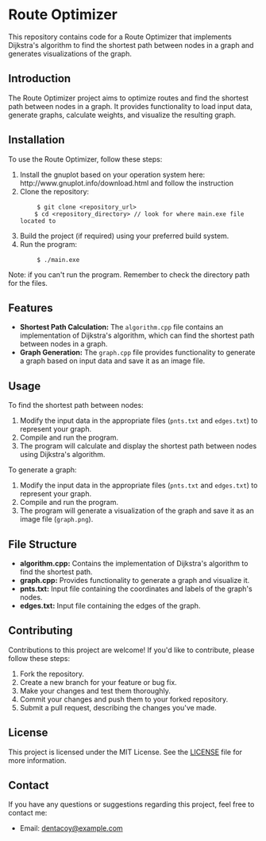 <h1>Route Optimizer</h1>
<p>This repository contains code for a Route Optimizer that implements Dijkstra's algorithm to find the shortest path 
  between nodes in a graph and generates visualizations of the graph.</p>

<h2>Introduction</h2>
<p>The Route Optimizer project aims to optimize routes and find the shortest path between nodes in a graph. 
  It provides functionality to load input data, generate graphs, calculate weights, and visualize the resulting graph.</p>

<h2>Installation</h2>
<p>To use the Route Optimizer, follow these steps:</p>
<ol>
  <li>Install the gnuplot based on your operation system here: http://www.gnuplot.info/download.html and follow the instruction</li>
  <li>Clone the repository:</li>
  <pre>
    <code>$ git clone &lt;repository_url&gt;
    $ cd &lt;repository_directory&gt; // look for where main.exe file located to </code></pre>
  <li>Build the project (if required) using your preferred build system.</li>
  <li>Run the program:</li>
  <pre>    <code>$ ./main.exe</code></pre>
</ol>
<p><bold>Note</bold>: if you can't run the program. Remember to check the directory path for the files.</p>

<h2>Features</h2>
<ul>
  <li>
    <strong>Shortest Path Calculation:</strong> 
    The <code>algorithm.cpp</code> file contains an implementation of Dijkstra's algorithm, which can find the shortest path between nodes in a graph.
  </li>
  <li>
    <strong>Graph Generation:</strong> 
    The <code>graph.cpp</code> file provides functionality to generate a graph based on input data and save it as an image file.
  </li>
</ul>

<h2>Usage</h2>
<p>To find the shortest path between nodes:</p>
<ol>
  <li>Modify the input data in the appropriate files (<code>pnts.txt</code> and <code>edges.txt</code>) to represent your graph.</li>
  <li>Compile and run the program.</li>
  <li>The program will calculate and display the shortest path between nodes using Dijkstra's algorithm.</li>
</ol>

<p>To generate a graph:</p>
<ol>
  <li>Modify the input data in the appropriate files (<code>pnts.txt</code> and <code>edges.txt</code>) to represent your graph.</li>
  <li>Compile and run the program.</li>
  <li>The program will generate a visualization of the graph and save it as an image file (<code>graph.png</code>).</li>
</ol>

<h2>File Structure</h2>
<ul>
  <li><strong>algorithm.cpp:</strong> Contains the implementation of Dijkstra's algorithm to find the shortest path.</li>
  <li><strong>graph.cpp:</strong> Provides functionality to generate a graph and visualize it.</li>
  <li><strong>pnts.txt:</strong> Input file containing the coordinates and labels of the graph's nodes.</li>
  <li><strong>edges.txt:</strong> Input file containing the edges of the graph.</li>
</ul>

<h2>Contributing</h2>
<p>Contributions to this project are welcome! If you'd like to contribute, please follow these steps:</p>
<ol>
  <li>Fork the repository.</li>
  <li>Create a new branch for your feature or bug fix.</li>
  <li>Make your changes and test them thoroughly.</li>
  <li>Commit your changes and push them to your forked repository.</li>
  <li>Submit a pull request, describing the changes you've made.</li>
</ol>

<h2>License</h2>
<p>This project is licensed under the MIT License. See the <a href="LICENSE">LICENSE</a> file for more information.</p>

<h2>Contact</h2>
<p>If you have any questions or suggestions regarding this project, feel free to contact me:</p>
<ul>
  <li>Email: <a href="mailto:your_email@example.com">dentacoy@example.com</a></li>
</ul>

